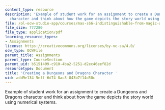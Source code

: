 ```yaml
---
content_type: resource
description: 'Example of student work for an assignment to create a Dungeons and Dragons
  character and think about how the game depicts the story world using numerical systems. '
file: /ol-ocw-studio-app/courses/mas-s66-indistinguishable-from-magic-as-interface-technology-and-tradition-spring-2015/add9e1345eff6d748ac3843b7f14d50c_MITMAS_S66S15_DDCharacter.pdf
file_size: 777280
file_type: application/pdf
learning_resource_types:
- Assignments
license: https://creativecommons.org/licenses/by-nc-sa/4.0/
ocw_type: OCWFile
parent_title: Assignments
parent_type: CourseSection
parent_uid: b5151499-c910-4ba2-5251-d2ec46eef82d
resourcetype: Document
title: 'Creating a Dungeons and Dragons Character '
uid: add9e134-5eff-6d74-8ac3-843b7f14d50c
---
```

Example of student work for an assignment to create a Dungeons and Dragons character and think about how the game depicts the story world using numerical systems. 